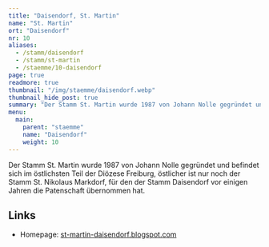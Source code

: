 ```yaml
---
title: "Daisendorf, St. Martin"
name: "St. Martin"
ort: "Daisendorf"
nr: 10
aliases:
  - /stamm/daisendorf
  - /stamm/st-martin
  - /staemme/10-daisendorf
page: true
readmore: true
thumbnail: "/img/staemme/daisendorf.webp"
thumbnail_hide_post: true
summary: "Der Stamm St. Martin wurde 1987 von Johann Nolle gegründet und befindet sich im östlichsten Teil der Diözese Freiburg, östlicher ist nur noch der Stamm St. Nikolaus Markdorf, für den der Stamm Daisendorf vor einigen Jahren die Patenschaft übernommen hat. Homepage: st-martin-daisendorf.blogspot.com"
menu:
  main:
    parent: "staemme"
    name: "Daisendorf"
    weight: 10
---
```


Der Stamm St. Martin wurde 1987 von Johann Nolle gegründet und befindet sich im östlichsten Teil der Diözese Freiburg, östlicher ist nur noch der Stamm St. Nikolaus Markdorf, für den der Stamm Daisendorf vor einigen Jahren die Patenschaft übernommen hat.

## Links

* Homepage: [st-martin-daisendorf.blogspot.com](https://st-martin-daisendorf.blogspot.com)
